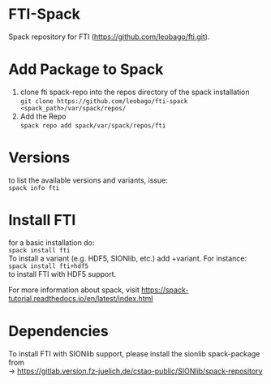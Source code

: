 # FTI-Spack
Spack repository for FTI (https://github.com/leobago/fti.git).
# Add Package to Spack
1) clone fti spack-repo into the repos directory of the spack installation  
`git clone https://github.com/leobago/fti-spack <spack_path>/var/spack/repos/`  
2) Add the Repo  
`spack repo add spack/var/spack/repos/fti`  
# Versions  
to list the available versions and variants, issue:   
`spack info fti`  
# Install FTI  
for a basic installation do:    
`spack install fti`  
To install a variant (e.g. HDF5, SIONlib, etc.) add +variant. For instance:    
`spack install fti+hdf5`  
to install FTI with HDF5 support.  
  
For more information about spack, visit https://spack-tutorial.readthedocs.io/en/latest/index.html
# Dependencies
To install FTI with SIONlib support, please install the sionlib spack-package from  
-> https://gitlab.version.fz-juelich.de/cstao-public/SIONlib/spack-repository  
